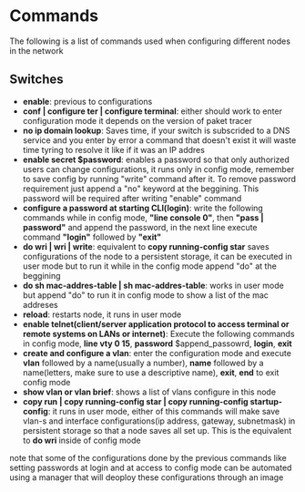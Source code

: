 # Commands
The following is a list of commands used when configuring different nodes in the network

## Switches
* **enable**: previous to configurations
* **conf | configure ter | configure terminal**: either should work to enter configuration mode it depends on the version of paket tracer
* **no ip domain lookup**: Saves time, if your switch is subscrided to a DNS service and you enter by error a command that doesn't exist it will waste time tyring to resolve it like if it was an IP addres
* **enable secret $password**: enables a password so that only authorized users can change configurations, it runs only in config mode, remember to save config by running "write" command after it. To remove password requirement just append a "no" keyword at the beggining. This password will be required after writing "enable" command
* **configure a password at starting CLI(login)**: write the following commands while in config mode, **"line console 0"**, then **"pass | password"** and append the password, in the next line execute command **"login"** followed by **"exit"**
* **do wri | wri | write**: equivalent to **copy running-config star** saves configurations of the node to a persistent storage, it can be executed in user mode but to run it while in the config mode append "do" at the beggining
* **do sh mac-addres-table | sh mac-addres-table**: works in user mode but append "do" to run it in config mode to show a list of the mac addreses
* **reload**: restarts node, it runs in user mode
* **enable telnet(client/server application protocol to access terminal or remote systems on LANs or internet)**: Execute the following commands in config mode, **line vty 0 15**, **password** $append_passowrd, **login**, **exit**
* **create and configure a vlan**: enter the configuration mode and execute **vlan** followed by a name(usually a number), **name** followed by a name(letters, make sure to use a descriptive name), **exit**, **end** to exit config mode
* **show vlan or vlan brief**: shows a list of vlans configure in this node
* **copy run | copy running-config star | copy running-config startup-config**: it runs in user mode, either of this commands will make save vlan-s and interface configurations(ip address, gateway, subnetmask) in persistent storage so that a node saves all set up. This is the equivalent to **do wri** inside of config mode

note that some of the configurations done by the previous commands like setting passwords at login and at access to config mode can be automated using a manager that will deoploy these configurations through an image 